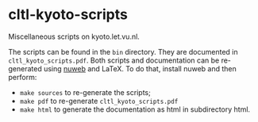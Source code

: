 # cltl-kyoto-scripts
Miscellaneous scripts on kyoto.let.vu.nl.

The scripts can be found in the `bin` directory. They are documented in `cltl_kyoto_scripts.pdf`.
Both scripts and documentation can be re-generated using [nuweb](http://nuweb.sourceforge.net/) and LaTeX.
To do that, install nuweb and then perform:

- `make sources` to re-generate the scripts;
- `make pdf` to re-generate `cltl_kyoto_scripts.pdf`
- `make html` to generate the documentation as html in subdirectory html.

